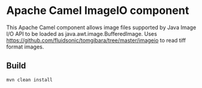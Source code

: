 Apache Camel ImageIO component
===
This Apache Camel component allows image files supported by Java Image I/O API to be loaded as java.awt.image.BufferedImage. Uses https://github.com/fluidsonic/tomgibara/tree/master/imageio to read tiff format images.

Build
---
```
mvn clean install
```
